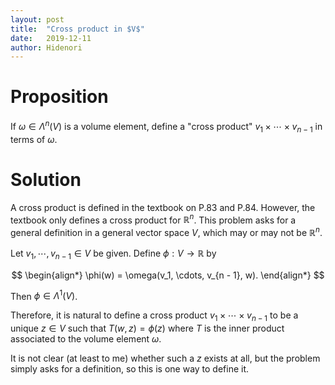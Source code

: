 ```yaml
---
layout: post
title:  "Cross product in $V$"
date:   2019-12-11
author: Hidenori
---
```


# Proposition
If $\omega \in \Lambda^n(V)$ is a volume element, define a "cross product" $v_1 \times \cdots \times v_{n - 1}$ in terms of $\omega$.

# Solution
A cross product is defined in the textbook on P.83 and P.84.
However, the textbook only defines a cross product for $\mathbb{R}^n$.
This problem asks for a general definition in a general vector space $V$, which may or may not be $\mathbb{R}^n$.

Let $v_1, \cdots, v_{n - 1} \in V$ be given.
Define $\phi: V \rightarrow \mathbb{R}$ by

$$
\begin{align*}
  \phi(w) = \omega(v_1, \cdots, v_{n - 1}, w).
\end{align*}
$$

Then $\phi \in \Lambda^1(V)$.

Therefore, it is natural to define a cross product $v_1 \times \cdots \times v_{n - 1}$ to be a unique $z \in V$ such that $T(w, z) = \phi(z)$ where $T$ is the inner product associated to the volume element $\omega$.

It is not clear (at least to me) whether such a $z$ exists at all, but the problem simply asks for a definition, so this is one way to define it.
